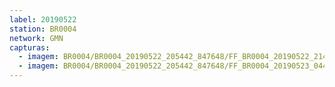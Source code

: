 ```yaml
---
label: 20190522
station: BR0004
network: GMN
capturas:
  - imagem: BR0004/BR0004_20190522_205442_847648/FF_BR0004_20190522_214926_782_0062208.fits_maxpixel.jpg
  - imagem: BR0004/BR0004_20190522_205442_847648/FF_BR0004_20190523_044234_344_0556288.fits_maxpixel.jpg
---
```


